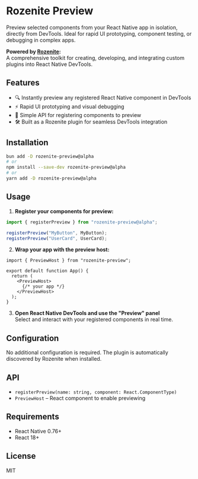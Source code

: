 # Rozenite Preview

Preview selected components from your React Native app in isolation, directly from DevTools. Ideal for rapid UI prototyping, component testing, or debugging in complex apps.

**Powered by [Rozenite](https://github.com/callstackincubator/rozenite):**  
A comprehensive toolkit for creating, developing, and integrating custom plugins into React Native DevTools.

## Features

- 🔍 Instantly preview any registered React Native component in DevTools
- ⚡ Rapid UI prototyping and visual debugging
- 🧩 Simple API for registering components to preview
- 🛠️ Built as a Rozenite plugin for seamless DevTools integration

## Installation

```sh
bun add -D rozenite-preview@alpha
# or
npm install --save-dev rozenite-preview@alpha
# or
yarn add -D rozenite-preview@alpha
```

## Usage

1. **Register your components for preview:**

```ts
import { registerPreview } from "rozenite-preview@alpha";

registerPreview("MyButton", MyButton);
registerPreview("UserCard", UserCard);
```

2. **Wrap your app with the preview host:**

```tsx
import { PreviewHost } from "rozenite-preview";

export default function App() {
  return (
    <PreviewHost>
      {/* your app */}
    </PreviewHost>
  );
}
```

3. **Open React Native DevTools and use the "Preview" panel**  
Select and interact with your registered components in real time.

## Configuration

No additional configuration is required. The plugin is automatically discovered by Rozenite when installed.

## API

- `registerPreview(name: string, component: React.ComponentType)`
- `PreviewHost` – React component to enable previewing

## Requirements

- React Native 0.76+
- React 18+

## License

MIT
